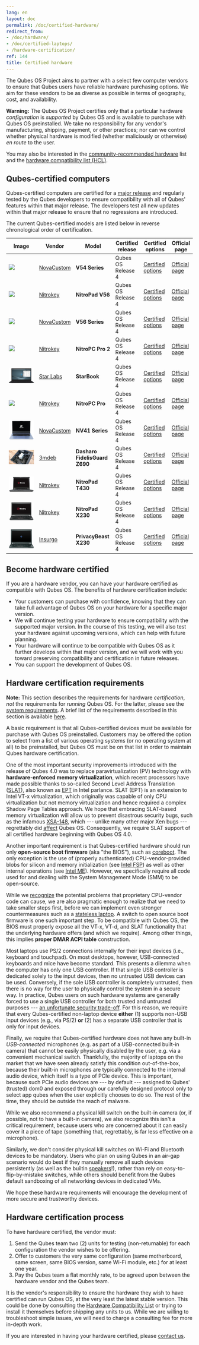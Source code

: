 ```yaml
---
lang: en
layout: doc
permalink: /doc/certified-hardware/
redirect_from:
- /doc/hardware/
- /doc/certified-laptops/
- /hardware-certification/
ref: 144
title: Certified hardware
---
```


The Qubes OS Project aims to partner with a select few computer vendors to ensure that Qubes users have reliable hardware purchasing options. We aim for these vendors to be as diverse as possible in terms of geography, cost, and availability.

<div class="alert alert-danger" role="alert">
  <i class="fa fa-exclamation-triangle"></i>
  <b>Warning:</b> The Qubes OS Project certifies only that a particular hardware <em>configuration</em> is <em>supported</em> by Qubes OS and is available to purchase with Qubes OS preinstalled. We take no responsibility for any vendor's manufacturing, shipping, payment, or other practices; nor can we control whether physical hardware is modified (whether maliciously or otherwise) <i>en route</i> to the user.
</div>

You may also be interested in the [community-recommended hardware](https://forum.qubes-os.org/t/5560) list and the [hardware compatibility list (HCL)](/hcl/).

## Qubes-certified computers

Qubes-certified computers are certified for a [major release](/doc/version-scheme/) and regularly tested by the Qubes developers to ensure compatibility with all of Qubes' features within that major release. The developers test all new updates within that major release to ensure that no regressions are introduced.

The current Qubes-certified models are listed below in reverse chronological order of certification.

| Image                                               | Vendor                                 | Model                         | Certified release  | Certified options                                                       | Official page                                                                                              |
| --------------------------------------------------- | -------------------------------------- | ----------------------------- | ------------------ | ----------------------------------------------------------------------- | ---------------------------------------------------------------------------------------------------------- |
| ![](/attachment/site/novacustom-v54-series.png)     | [NovaCustom](https://novacustom.com/)  | **V54 Series**                | Qubes OS Release 4 | [Certified options](/doc/certified-hardware/novacustom-v54-series/)     | [Official page](https://novacustom.com/product/v54-series/)                                                |
| ![](/attachment/site/nitropad-v56.png)              | [Nitrokey](https://www.nitrokey.com/)  | **NitroPad V56**              | Qubes OS Release 4 | [Certified options](/doc/certified-hardware/nitropad-v56/)              | [Official page](https://shop.nitrokey.com/shop/nitropad-v56-684)                                           |
| ![](/attachment/site/novacustom-v56-series.png)     | [NovaCustom](https://novacustom.com/)  | **V56 Series**                | Qubes OS Release 4 | [Certified options](/doc/certified-hardware/novacustom-v56-series/)     | [Official page](https://novacustom.com/product/v56-series/)                                                |
| ![](/attachment/site/nitropc-pro.jpg)               | [Nitrokey](https://www.nitrokey.com/)  | **NitroPC Pro 2**             | Qubes OS Release 4 | [Certified options](/doc/certified-hardware/nitropc-pro-2/)             | [Official page](https://shop.nitrokey.com/shop/nitropc-pro-2-523)                                          |
| ![](/attachment/site/starlabs-starbook.png)         | [Star Labs](https://starlabs.systems/) | **StarBook**                  | Qubes OS Release 4 | [Certified options](/doc/certified-hardware/starlabs-starbook/)         | [Official page](https://starlabs.systems/pages/starbook)                                                   |
| ![](/attachment/site/nitropc-pro.jpg)               | [Nitrokey](https://www.nitrokey.com/)  | **NitroPC Pro**               | Qubes OS Release 4 | [Certified options](/doc/certified-hardware/nitropc-pro/)               | [Official page](https://shop.nitrokey.com/shop/product/nitropc-pro-523)                                    |
| ![](/attachment/site/novacustom-nv41-series.png)    | [NovaCustom](https://novacustom.com/)  | **NV41 Series**               | Qubes OS Release 4 | [Certified options](/doc/certified-hardware/novacustom-nv41-series/)    | [Official page](https://novacustom.com/product/nv41-series/)                                               |
| ![](/attachment/site/dasharo-fidelisguard-z690.jpg) | [3mdeb](https://3mdeb.com/)            | **Dasharo FidelisGuard Z690** | Qubes OS Release 4 | [Certified options](/doc/certified-hardware/dasharo-fidelisguard-z690/) | [Official page](https://3mdeb.com/shop/open-source-hardware/dasharo-fidelisguard-z690-qubes-os-certified/) |
| ![](/attachment/site/nitropad-t430.jpg)             | [Nitrokey](https://www.nitrokey.com/)  | **NitroPad T430**             | Qubes OS Release 4 | [Certified options](/doc/certified-hardware/nitropad-t430/)             | [Official page](https://shop.nitrokey.com/shop/product/nitropad-t430-119)                                  |
| ![](/attachment/site/nitropad-x230.jpg)             | [Nitrokey](https://www.nitrokey.com/)  | **NitroPad X230**             | Qubes OS Release 4 | [Certified options](/doc/certified-hardware/nitropad-x230/)             | [Official page](https://shop.nitrokey.com/shop/product/nitropad-x230-67)                                   |
| ![](/attachment/site/insurgo-privacybeast-x230.png) | [Insurgo](https://insurgo.ca/)         | **PrivacyBeast X230**         | Qubes OS Release 4 | [Certified options](/doc/certified-hardware/insurgo-privacybeast-x230/) | [Official page](https://insurgo.ca/produit/qubesos-certified-privacybeast_x230-reasonably-secured-laptop/) |

## Become hardware certified

If you are a hardware vendor, you can have your hardware certified as compatible with Qubes OS. The benefits of hardware certification include:

- Your customers can purchase with confidence, knowing that they can take full advantage of Qubes OS on your hardware for a specific major version.
- We will continue testing your hardware to ensure compatibility with the supported major version. In the course of this testing, we will also test your hardware against upcoming versions, which can help with future planning.
- Your hardware will continue to be compatible with Qubes OS as it further develops within that major version, and we will work with you toward preserving compatibility and certification in future releases.
- You can support the development of Qubes OS.

## Hardware certification requirements

**Note:** This section describes the requirements for hardware *certification*, *not* the requirements for *running* Qubes OS. For the latter, please see the [system requirements](/doc/system-requirements/). A brief list of the requirements described in this section is available [here](/doc/system-requirements/#qubes-certified-hardware).

A basic requirement is that all Qubes-certified devices must be available for purchase with Qubes OS preinstalled. Customers may be offered the option to select from a list of various operating systems (or no operating system at all) to be preinstalled, but Qubes OS must be on that list in order to maintain Qubes hardware certification.

One of the most important security improvements introduced with the release of Qubes 4.0 was to replace paravirtualization (PV) technology with **hardware-enforced memory virtualization**, which recent processors have made possible thanks to so-called Second Level Address Translation ([SLAT](https://en.wikipedia.org/wiki/Second_Level_Address_Translation)), also known as [EPT](https://ark.intel.com/Search/FeatureFilter?productType=processors&ExtendedPageTables=true&MarketSegment=Mobile) in Intel parlance. SLAT (EPT) is an extension to Intel VT-x virtualization, which originally was capable of only CPU virtualization but not memory virtualization and hence required a complex Shadow Page Tables approach. We hope that embracing SLAT-based memory virtualization will allow us to prevent disastrous security bugs, such as the infamous [XSA-148](https://xenbits.xen.org/xsa/advisory-148.html), which --- unlike many other major Xen bugs --- regrettably did [affect](https://github.com/QubesOS/qubes-secpack/blob/master/QSBs/qsb-022-2015.txt) Qubes OS. Consequently, we require SLAT support of all certified hardware beginning with Qubes OS 4.0.

Another important requirement is that Qubes-certified hardware should run only **open-source boot firmware** (aka "the BIOS"), such as [coreboot](https://www.coreboot.org/). The only exception is the use of (properly authenticated) CPU-vendor-provided blobs for silicon and memory initialization (see [Intel FSP](https://firmware.intel.com/learn/fsp/about-intel-fsp)) as well as other internal operations (see [Intel ME](https://www.apress.com/9781430265719)). However, we specifically require all code used for and dealing with the System Management Mode (SMM) to be open-source.

While we [recognize](https://blog.invisiblethings.org/papers/2015/x86_harmful.pdf) the potential problems that proprietary CPU-vendor code can cause, we are also pragmatic enough to realize that we need to take smaller steps first, before we can implement even stronger countermeasures such as a [stateless laptop](https://blog.invisiblethings.org/papers/2015/state_harmful.pdf). A switch to open source boot firmware is one such important step. To be compatible with Qubes OS, the BIOS must properly expose all the VT-x, VT-d, and SLAT functionality that the underlying hardware offers (and which we require). Among other things, this implies **proper DMAR ACPI table** construction.

Most laptops use PS/2 connections internally for their input devices (i.e., keyboard and touchpad). On most desktops, however, USB-connected keyboards and mice have become standard. This presents a dilemma when the computer has only one USB controller. If that single USB controller is dedicated solely to the input devices, then no untrusted USB devices can be used. Conversely, if the sole USB controller is completely untrusted, then there is no way for the user to physically control the system in a secure way. In practice, Qubes users on such hardware systems are generally forced to use a single USB controller for both trusted and untrusted purposes --- [an unfortunate security trade-off](/doc/device-handling-security/#security-warning-on-usb-input-devices). For this reason, we require that every Qubes-certified non-laptop device **either** (1) supports non-USB input devices (e.g., via PS/2) **or** (2) has a separate USB controller that is only for input devices.

Finally, we require that Qubes-certified hardware does not have any built-in _USB-connected_ microphones (e.g. as part of a USB-connected built-in camera) that cannot be easily physically disabled by the user, e.g. via a convenient mechanical switch. Thankfully, the majority of laptops on the market that we have seen already satisfy this condition out-of-the-box, because their built-in microphones are typically connected to the internal audio device, which itself is a type of PCIe device. This is important, because such PCIe audio devices are --- by default --- assigned to Qubes' (trusted) dom0 and exposed through our carefully designed protocol only to select app qubes when the user explicitly chooses to do so. The rest of the time, they should be outside the reach of malware.

While we also recommend a physical kill switch on the built-in camera (or, if possible, not to have a built-in camera), we also recognize this isn't a critical requirement, because users who are concerned about it can easily cover it a piece of tape (something that, regrettably, is far less effective on a microphone).

Similarly, we don't consider physical kill switches on Wi-Fi and Bluetooth devices to be mandatory. Users who plan on using Qubes in an air-gap scenario would do best if they manually remove all such devices persistently (as well as the builtin [speakers](https://github.com/romanz/amodem/)!), rather than rely on easy-to-flip-by-mistake switches, while others should benefit from the Qubes default sandboxing of all networking devices in dedicated VMs.

We hope these hardware requirements will encourage the development of more secure and trustworthy devices.

## Hardware certification process

To have hardware certified, the vendor must:

1. Send the Qubes team two (2) units for testing (non-returnable) for each configuration the vendor wishes to be offering.
2. Offer to customers the very same configuration (same motherboard, same screen, same BIOS version, same Wi-Fi module, etc.) for at least one year.
3. Pay the Qubes team a flat monthly rate, to be agreed upon between the hardware vendor and the Qubes team.

It is the vendor's responsibility to ensure the hardware they wish to have certified can run Qubes OS, at the very least the latest stable version. This could be done by consulting the [Hardware Compatibility List](/hcl/) or trying to install it themselves before shipping any units to us. While we are willing to troubleshoot simple issues, we will need to charge a consulting fee for more in-depth work.

If you are interested in having your hardware certified, please [contact us](mailto:business@qubes-os.org).
